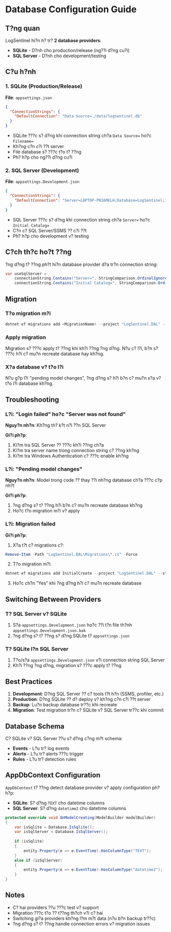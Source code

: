 # Database Configuration Guide

## T?ng quan

LogSentinel hi?n h? tr? **2 database providers**:
- **SQLite** - D?nh cho production/release (ng??i d?ng cu?i)
- **SQL Server** - D?nh cho development/testing

## C?u h?nh

### 1. SQLite (Production/Release)

**File**: `appsettings.json`

```json
{
  "ConnectionStrings": {
    "DefaultConnection": "Data Source=./data/logsentinel.db"
  }
}
```

- SQLite ???c s? d?ng khi connection string ch?a `Data Source=` ho?c `Filename=`
- Kh?ng c?n c?i ??t server
- File database s? ???c t?o t? ??ng
- Ph? h?p cho ng??i d?ng cu?i

### 2. SQL Server (Development)

**File**: `appsettings.Development.json`

```json
{
  "ConnectionStrings": {
    "DefaultConnection": "Server=LAPTOP-PN16MELH;Database=LogSentinel;Integrated Security=True;TrustServerCertificate=True;"
  }
}
```

- SQL Server ???c s? d?ng khi connection string ch?a `Server=` ho?c `Initial Catalog=`
- C?n c? SQL Server/SSMS ?? c?i ??t
- Ph? h?p cho development v? testing

## C?ch th?c ho?t ??ng

?ng d?ng t? ??ng ph?t hi?n database provider d?a tr?n connection string:

```csharp
var useSqlServer = 
    connectionString.Contains("Server=", StringComparison.OrdinalIgnoreCase) ||
    connectionString.Contains("Initial Catalog=", StringComparison.OrdinalIgnoreCase);
```

## Migration

### T?o migration m?i

```powershell
dotnet ef migrations add <MigrationName> --project "LogSentinel.DAL" --startup-project "Log Sentinel" --context AppDbContext
```

### Apply migration

Migration s? ???c apply t? ??ng khi kh?i ??ng ?ng d?ng. N?u c? l?i, b?n s? ???c h?i c? mu?n recreate database hay kh?ng.

### X?a database v? t?o l?i

N?u g?p l?i "pending model changes", ?ng d?ng s? h?i b?n c? mu?n x?a v? t?o l?i database kh?ng.

## Troubleshooting

### L?i: "Login failed" ho?c "Server was not found"

**Nguy?n nh?n**: Kh?ng th? k?t n?i ??n SQL Server

**Gi?i ph?p**:
1. Ki?m tra SQL Server ?? ???c kh?i ??ng ch?a
2. Ki?m tra server name trong connection string c? ??ng kh?ng
3. Ki?m tra Windows Authentication c? ???c enable kh?ng

### L?i: "Pending model changes"

**Nguy?n nh?n**: Model trong code ?? thay ??i nh?ng database ch?a ???c c?p nh?t

**Gi?i ph?p**:
1. ?ng d?ng s? t? ??ng h?i b?n c? mu?n recreate database kh?ng
2. Ho?c t?o migration m?i v? apply

### L?i: Migration failed

**Gi?i ph?p**:
1. X?a t?t c? migrations c?:
```powershell
Remove-Item -Path "LogSentinel.DAL\Migrations\*.cs" -Force
```

2. T?o migration m?i:
```powershell
dotnet ef migrations add InitialCreate --project "LogSentinel.DAL" --startup-project "Log Sentinel" --context AppDbContext
```

3. Ho?c ch?n "Yes" khi ?ng d?ng h?i c? mu?n recreate database

## Switching Between Providers

### T? SQL Server v? SQLite

1. S?a `appsettings.Development.json` ho?c ??i t?n file th?nh `appsettings.Development.json.bak`
2. ?ng d?ng s? t? ??ng s? d?ng SQLite t? `appsettings.json`

### T? SQLite l?n SQL Server

1. T?o/s?a `appsettings.Development.json` v?i connection string SQL Server
2. Kh?i ??ng ?ng d?ng, migration s? ???c apply t? ??ng

## Best Practices

1. **Development**: D?ng SQL Server ?? c? tools t?t h?n (SSMS, profiler, etc.)
2. **Production**: D?ng SQLite ?? d? deploy v? kh?ng c?n c?i ??t server
3. **Backup**: Lu?n backup database tr??c khi recreate
4. **Migration**: Test migration tr?n c? SQLite v? SQL Server tr??c khi commit

## Database Schema

C? SQLite v? SQL Server ??u s? d?ng c?ng m?t schema:

- **Events** - L?u tr? log events
- **Alerts** - L?u tr? alerts ???c trigger
- **Rules** - L?u tr? detection rules

## AppDbContext Configuration

`AppDbContext` t? ??ng detect database provider v? apply configuration ph? h?p:

- **SQLite**: S? d?ng `TEXT` cho datetime columns
- **SQL Server**: S? d?ng `datetime2` cho datetime columns

```csharp
protected override void OnModelCreating(ModelBuilder modelBuilder)
{
    var isSqlite = Database.IsSqlite();
    var isSqlServer = Database.IsSqlServer();
    
    if (isSqlite)
    {
        entity.Property(e => e.EventTime).HasColumnType("TEXT");
    }
    else if (isSqlServer)
    {
        entity.Property(e => e.EventTime).HasColumnType("datetime2");
    }
}
```

## Notes

- C? hai providers ??u ???c test v? support
- Migration ???c t?o ?? t??ng th?ch v?i c? hai
- Switching gi?a providers kh?ng l?m m?t data (n?u b?n backup tr??c)
- ?ng d?ng s? t? ??ng handle connection errors v? migration issues
